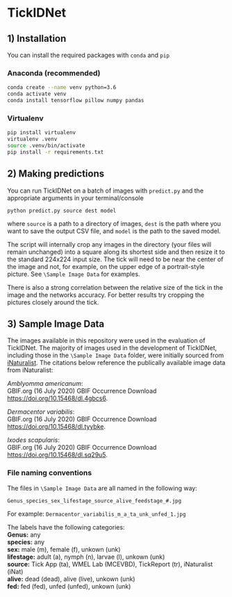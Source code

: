 # TickIDNet

## 1) Installation
You can install the required packages with `conda` and `pip`
  
### Anaconda (recommended)
```bash
conda create --name venv python=3.6
conda activate venv
conda install tensorflow pillow numpy pandas
```

### Virtualenv
```bash
pip install virtualenv
virtualenv .venv
source .venv/bin/activate
pip install -r requirements.txt
```

## 2) Making predictions
You can run TickIDNet on a batch of images with `predict.py` and the appropriate arguments in your terminal/console
  
```
python predict.py source dest model
```
where `source` is a path to a directory of images, `dest` is the path where you want to save the output CSV file, and `model` is the path to the saved model.

The script will internally crop any images in the directory (your files will remain unchanged) into a square along its shortest side and then resize it to the standard 224x224 input size. The tick will need to be near the center of the image and not, for example, on the upper edge of a portrait-style picture. See `\Sample Image Data` for examples. 

There is also a strong correlation between the relative size of the tick in the image and the networks accuracy. For better results try cropping the pictures closely around the tick. 

## 3) Sample Image Data
The images available in this repository were used in the evaluation of TickIDNet. The majority of images used in the development of TickIDNet, including those in the `\Sample Image Data` folder, were initially sourced from [iNaturalist](https://www.inaturalist.org/). The citations below reference the publically available image data from iNaturalist:

*Amblyomma americanum*:  
GBIF.org (16 July 2020) GBIF Occurrence Download https://doi.org/10.15468/dl.4gbcs6. 
  
*Dermacentor variabilis*:  
GBIF.org (16 July 2020) GBIF Occurrence Download https://doi.org/10.15468/dl.tyybke.  
  
*Ixodes scapularis*:  
GBIF.org (16 July 2020) GBIF Occurrence Download https://doi.org/10.15468/dl.sq29u5. 
  
### File naming conventions
The files in `\Sample Image Data` are all named in the following way:
```
Genus_species_sex_lifestage_source_alive_feedstage_#.jpg
```
For example: `Dermacentor_variabilis_m_a_ta_unk_unfed_1.jpg`

The labels have the following categories:  
**Genus:** any  
**species:** any  
**sex:** male (m), female (f), unkown (unk)  
**lifestage:** adult (a), nymph (n), larvae (l), unkown (unk)  
**source:** Tick App (ta), WMEL Lab (MCEVBD), TickReport (tr), iNaturalist (iNat)   
**alive:** dead (dead), alive (live), unkown (unk)   
**fed:** fed (fed), unfed (unfed), unkown (unk)   
